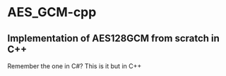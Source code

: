 # AES_GCM-cpp
## Implementation of AES128GCM from scratch in C++
Remember the one in C#? This is it but in C++
